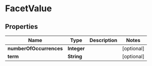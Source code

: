 # FacetValue

## Properties
Name | Type | Description | Notes
------------ | ------------- | ------------- | -------------
**numberOfOccurrences** | **Integer** |  |  [optional]
**term** | **String** |  |  [optional]

